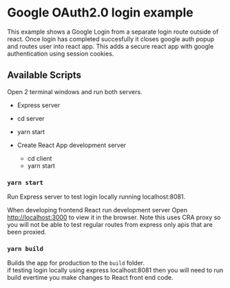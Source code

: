 # Google OAuth2.0 login example

This example shows a Google Login from a separate login route outside of react.
Once login has completed succesfully it closes google auth popup and routes user into react app.
This adds a secure react app with google authentication using session cookies.

## Available Scripts

Open 2 terminal windows and run both servers.

- Express server

- cd server
- yarn start

- Create React App development server
  - cd client
  - yarn start

### `yarn start`

Run Express server to test login locally running localhost:8081.

When developing frontend React run development server
Open [http://localhost:3000](http://localhost:3000) to view it in the browser.
Note this uses CRA proxy so you will not be able to test regular routes from express only apis that are been proxied.

### `yarn build`

Builds the app for production to the `build` folder.\
if testing login locally using express localhost:8081 then you will need to run build evertime you make changes to React front end code.
